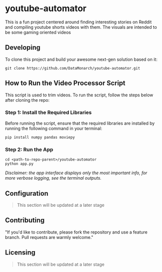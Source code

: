 # youtube-automator

This is a fun project centered around finding interesting stories on Reddit and compiling youtube shorts videos with them. The visuals are intended to be some gaming oriented videos 


## Developing

To clone this project and build your awesome next-gen solution based on it:

```shell
git clone https://github.com/DataMonarch/youtube-automator.git
```

## How to Run the Video Processor Script
This script is used to trim videos. To run the script, follow the steps below after cloning the repo:

### Step 1: Install the Required Libraries
Before running the script, ensure that the required libraries are installed by running the following command in your terminal:

``` shell
pip install numpy pandas moviepy
```
### Step 2: Run the App

``` shell
cd <path-to-repo-parent>/youtube-automator
python app.py
```
*Disclaimer: the app interface displays only the most important info, for more verbose logging, see the terminal outputs.*


## Configuration
> This section will be updated at a later stage

## Contributing

"If you'd like to contribute, please fork the repository and use a feature
branch. Pull requests are warmly welcome."


## Licensing
> This section will be updated at a later stage
